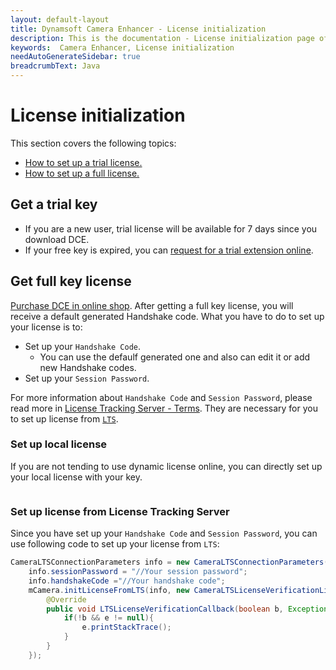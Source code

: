 ```yaml
---
layout: default-layout
title: Dynamsoft Camera Enhancer - License initialization
description: This is the documentation - License initialization page of Dynamsoft Camera Enhancer.
keywords:  Camera Enhancer, License initialization
needAutoGenerateSidebar: true
breadcrumbText: Java
---
```

# License initialization

This section covers the following topics:

- [How to set up a trial license.](#Set-up-trial-license)
- [How to set up a full license.](#Sep-up-full-license)

## Get a trial key

- If you are a new user, trial license will be available for 7 days since you download DCE.
- If your free key is expired, you can [request for a trial extension online]().

## Get full key license

[Purchase DCE in online shop](). After getting a full key license, you will receive a default generated Handshake code. What you have to do to set up your license is to:
- Set up your `Handshake Code`.
    - You can use the defaulf generated one and also can edit it or add new Handshake codes.
- Set up your `Session Password`.

For more information about `Handshake Code` and `Session Password`, please read more in [License Tracking Server - Terms](). They are necessary for you to set up license from [`LTS`]().

### Set up local license

If you are not tending to use dynamic license online, you can directly set up your local license with your key. 

```Java
```

### Set up license from License Tracking Server

Since you have set up your `Handshake Code` and `Session Password`, you can use following code to set up your license from `LTS`:
```Java
CameraLTSConnectionParameters info = new CameraLTSConnectionParameters();
    info.sessionPassword = "//Your session password";
    info.handshakeCode ="//Your handshake code";
    mCamera.initLicenseFromLTS(info, new CameraLTSLicenseVerificationListener() {
        @Override
        public void LTSLicenseVerificationCallback(boolean b, Exception e) {
            if(!b && e != null){
                e.printStackTrace();
            }
        }
    });
```

